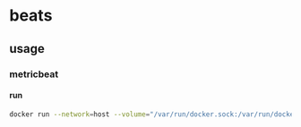 # beats
## usage
### metricbeat
#### run
```bash
docker run --network=host --volume="/var/run/docker.sock:/var/run/docker.sock:ro" --volume="/sys/fs/cgroup:/hostfs/sys/fs/cgroup:ro" --volume="/proc:/hostfs/proc:ro" --volume="/:/hostfs:ro" -it ttbb/metricbeat:nake
```